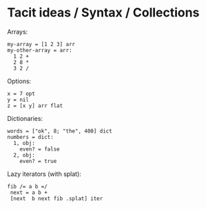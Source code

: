 # Tacit ideas / Syntax / Collections

Arrays:
```
my-array = [1 2 3] arr
my-other-array = arr:
  1 2 +
  2 8 *
  3 2 /
```

Options:
```
x = 7 opt
y = nil
z = [x y] arr flat
```

Dictionaries:
```
words = ["ok", 8; "the", 400] dict
numbers = dict:
  1, obj:
    even? = false
  2, obj:
    even? = true
```

Lazy iterators (with splat):
```
fib /= a b =/
 next = a b +
 [next  b next fib .splat] iter
```
